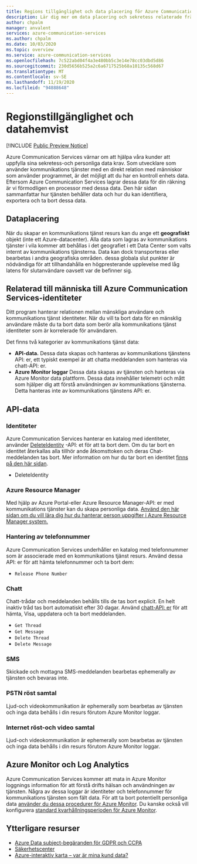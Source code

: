 ```yaml
---
title: Regions tillgänglighet och data placering för Azure Communication Services
description: Lär dig mer om data placering och sekretess relaterade frågor om Azure Communication Services
author: chpalm
manager: anvalent
services: azure-communication-services
ms.author: chpalm
ms.date: 10/03/2020
ms.topic: overview
ms.service: azure-communication-services
ms.openlocfilehash: 7c522abd04f4a3e480bb5c3e14e78cc03dbd5d86
ms.sourcegitcommit: 230d5656b525a2c6a6717525b68a10135c568d67
ms.translationtype: MT
ms.contentlocale: sv-SE
ms.lasthandoff: 11/19/2020
ms.locfileid: "94888648"
---
```

# <a name="region-availability-and-data-residency"></a>Regionstillgänglighet och datahemvist

[!INCLUDE [Public Preview Notice](../includes/public-preview-include.md)]

Azure Communication Services värnar om att hjälpa våra kunder att uppfylla sina sekretess-och personliga data krav. Som utvecklare som använder kommunikations tjänster med en direkt relation med människor som använder programmet, är det möjligt att du har en kontroll enhets data. Eftersom Azure Communication Services lagrar dessa data för din räkning är vi förmodligen en processor med dessa data. Den här sidan sammanfattar hur tjänsten behåller data och hur du kan identifiera, exportera och ta bort dessa data.

## <a name="data-residency"></a>Dataplacering

När du skapar en kommunikations tjänst resurs kan du ange ett **geografiskt** objekt (inte ett Azure-datacenter). Alla data som lagras av kommunikations tjänster i vila kommer att behållas i det geografiet i ett Data Center som valts internt av kommunikations tjänsterna. Data kan dock transporteras eller bearbetas i andra geografiska områden. dessa globala slut punkter är nödvändiga för att tillhandahålla en högpresterande upplevelse med låg latens för slutanvändare oavsett var de befinner sig.

## <a name="relating-humans-to-azure-communication-services-identities"></a>Relaterad till människa till Azure Communication Services-identiteter

Ditt program hanterar relationen mellan mänskliga användare och kommunikations tjänst identiteter. När du vill ta bort data för en mänsklig användare måste du ta bort data som berör alla kommunikations tjänst identiteter som är korrelerade för användaren.

Det finns två kategorier av kommunikations tjänst data:
- **API-data.** Dessa data skapas och hanteras av kommunikations tjänstens API: er, ett typiskt exempel är att chatta meddelanden som hanteras via chatt-API: er.
- **Azure Monitor loggar** Dessa data skapas av tjänsten och hanteras via Azure Monitor data plattform. Dessa data innehåller telemetri och mått som hjälper dig att förstå användningen av kommunikations tjänsterna. Detta hanteras inte av kommunikations tjänstens API: er.

## <a name="api-data"></a>API-data

### <a name="identities"></a>Identiteter

Azure Communication Services hanterar en katalog med identiteter, använder [DeleteIdentity](/rest/api/communication/communicationidentity/delete) -API: et för att ta bort dem. Om du tar bort en identitet återkallas alla tillhör ande åtkomsttoken och deras Chat-meddelanden tas bort. Mer information om hur du tar bort en identitet [finns på den här sidan](../quickstarts/access-tokens.md).

- DeleteIdentity

### <a name="azure-resource-manager"></a>Azure Resource Manager

Med hjälp av Azure Portal-eller Azure Resource Manager-API: er med kommunikations tjänster kan du skapa personliga data. [Använd den här sidan om du vill lära dig hur du hanterar person uppgifter i Azure Resource Manager system.](../../azure-resource-manager/management/resource-manager-personal-data.md)

### <a name="telephone-number-management"></a>Hantering av telefonnummer

Azure Communication Services underhåller en katalog med telefonnummer som är associerade med en kommunikations tjänst resurs. Använd dessa API: er för att hämta telefonnummer och ta bort dem:
- `Release Phone Number`

### <a name="chat"></a>Chatt

Chatt-trådar och meddelanden behålls tills de tas bort explicit. En helt inaktiv tråd tas bort automatiskt efter 30 dagar. Använd [chatt-API: er](/rest/api/communication/chat/deletechatmessage/deletechatmessage) för att hämta, Visa, uppdatera och ta bort meddelanden.

- `Get Thread`
- `Get Message`
- `Delete Thread`
- `Delete Message`

### <a name="sms"></a>SMS

Skickade och mottagna SMS-meddelanden bearbetas ephemerally av tjänsten och bevaras inte. 

### <a name="pstn-voice-calling"></a>PSTN röst samtal

Ljud-och videokommunikation är ephemerally som bearbetas av tjänsten och inga data behålls i din resurs förutom Azure Monitor loggar.

### <a name="internet-voice-and-video-calling"></a>Internet röst-och video samtal

Ljud-och videokommunikation är ephemerally som bearbetas av tjänsten och inga data behålls i din resurs förutom Azure Monitor loggar.

## <a name="azure-monitor-and-log-analytics"></a>Azure Monitor och Log Analytics

Azure Communication Services kommer att mata in Azure Monitor loggnings information för att förstå drifts hälsan och användningen av tjänsten. Några av dessa loggar är identiteter och telefonnummer för kommunikations tjänsten som fält data. För att ta bort potentiellt personliga data [använder du dessa procedurer för Azure Monitor](../../azure-monitor/platform/personal-data-mgmt.md). Du kanske också vill konfigurera [standard kvarhållningsperioden för Azure Monitor](../../azure-monitor/platform/manage-cost-storage.md).

## <a name="additional-resources"></a>Ytterligare resurser

- [Azure Data subject-begäranden för GDPR och CCPA](/microsoft-365/compliance/gdpr-dsr-azure?preserve-view=true&view=o365-worldwide)
- [Säkerhetscenter](https://www.microsoft.com/trust-center/privacy/data-location)
- [Azure-interaktiv karta – var är mina kund data?](https://azuredatacentermap.azurewebsites.net/)